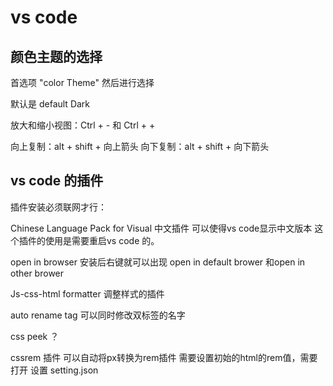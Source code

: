 # vs code

## 颜色主题的选择

首选项   "color Theme"   然后进行选择

默认是 default Dark

放大和缩小视图：Ctrl + -  和  Ctrl + +


向上复制：alt + shift + 向上箭头
向下复制：alt + shift + 向下箭头


## vs code 的插件

插件安装必须联网才行：

Chinese Language Pack for Visual 中文插件 可以使得vs code显示中文版本   这个插件的使用是需要重启vs code 的。

open in browser  安装后右键就可以出现 open in default brower 和open in other brower

Js-css-html formatter 调整样式的插件

auto  rename tag   可以同时修改双标签的名字

css peek  ？

cssrem 插件  可以自动将px转换为rem插件  需要设置初始的html的rem值，需要打开 设置 setting.json

## 

